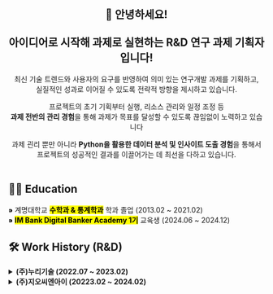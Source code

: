 <div align="center">
  
👋 안녕하세요! <br><br>
아이디어로 시작해 과제로 실현하는 R&D 연구 과제 기획자입니다!<br>
----------------------
최신 기술 트렌드와 사용자의 요구를 반영하여 의미 있는 연구개발 과제를 기획하고,<br>
실질적인 성과로 이어질 수 있도록 전략적 방향을 제시하고 있습니다. <br>

프로젝트의 초기 기획부터 실행, 리소스 관리와 일정 조정 등 <br>
<b>과제 전반의 관리 경험</b>을 통해 과제가 목표를 달성할 수 있도록 끊임없이 노력하고 있습니다

과제 괸리 뿐만 아니라 <b>Python을 활용한 데이터 분석 및 인사이트 도출 경험</b>을 통해서<br>
프로젝트의 성공적인 결과를 이끌어가는 데 최선을 다하고 있습니다. <br><br>
</div>

     
<div align="left">

## 👩‍🎓 Education

⁍ 계명대학교 <mark><b>수학과 & 통계학과</b></mark> 학과 졸업 (2013.02 ~ 2021.02) <br>
⁍ <mark><b>IM Bank Digital Banker Academy 1기</b></mark> 교육생 (2024.06 ~ 2024.12) <br>

</div>

<div align="left">

 ## 🛠 Work History (R&D)

 <details>
  <summary><b>(주)누리기술 (2022.07 ~ 2023.02)</b></summary><br>
    
  **직책 :** *사원*  
  
  **역할**  
  - R&D 정부 사업 관리  
  - 업무 자동화 프로그램 개발 지원
    
   **역량**
  - 엑셀, 한글 활용을 통한 문서 작업 능력
  - 유·무선상 민원 응대를 통한 의사소통 능력
</details>

<details>
  <summary><b>(주)지오씨엔아이 (20223.02 ~ 2024.02)</b></summary><br>
    
  **역할 :** *연구원*  
  
  **역할**  
  - R&D 정부 사업 관리  
  - 업무 자동화 프로그램 개발 지원
  - 기업 임원진과의 유·무선상의 의사소통 및 응대
  - 일정 및 제출 서류 안내 문자, 메일 송·수신
    
   **역량**
   - 엑셀, 한글 활용을 통한 문서 작업 능력
   - 유·무선상 민원 응대를 통한 의사소통 능력
</details>
